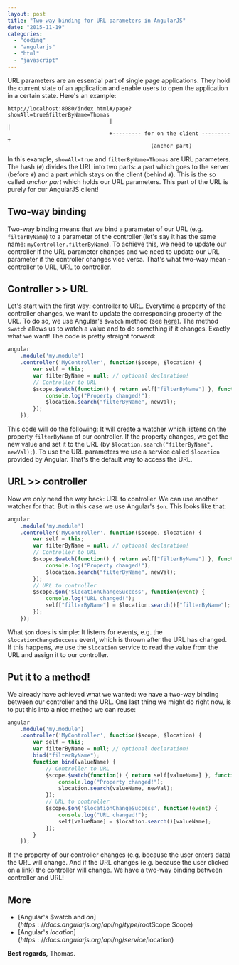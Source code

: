 ```yaml
---
layout: post
title: "Two-way binding for URL parameters in AngularJS"
date: "2015-11-19"
categories: 
  - "coding"
  - "angularjs"
  - "html"
  - "javascript"
---
```


URL parameters are an essential part of single page applications. 
They hold the current state of an application and enable users to open the application in a certain state. 
Here's an example:

```
http://localhost:8080/index.html#/page?showAll=true&filterByName=Thomas
                                |                                     |
                                +--------- for on the client ---------+
                                             (anchor part)
```

In this example, `showAll=true` and `filterByName=Thomas` are URL parameters. 
The hash (`#`) divides the URL into two parts: 
a part which goes to the server (before `#`) and a part which stays on the client (behind `#`). 
This is the so called _anchor part_ which holds our URL parameters. 
This part of the URL is purely for our AngularJS client!

## Two-way binding

Two-way binding means that we bind a parameter of our URL (e.g. `filterByName`) to a parameter of the controller (let's say it has the same name: `myController.filterByName`). 
To achieve this, we need to update our controller if the URL parameter changes and we need to update our URL parameter if the controller changes vice versa. 
That's what two-way mean - controller to URL, URL to controller.

## Controller >> URL

Let's start with the first way: controller to URL. 
Everytime a property of the controller changes, we want to update the corresponding property of the URL. 
To do so, we use Angular's `$watch` method (see [here](https://docs.angularjs.org/api/ng/type/$rootScope.Scope)). 
The method `$watch` allows us to watch a value and to do something if it changes. 
Exactly what we want! 
The code is pretty straight forward:

```javascript
angular
    .module('my.module')
    .controller('MyController', function($scope, $location) {
        var self = this;
        var filterByName = null; // optional declaration!
        // Controller to URL
        $scope.$watch(function() { return self["filterByName"] }, function (newVal) {
            console.log("Property changed!");
            $location.search("filterByName", newVal);
        });
    });
```

This code will do the following: 
It will create a watcher which listens on the property `filterByName` of our controller. 
If the property changes, we get the new value and set it to the URL (by `$location.search("filterByName", newVal);`).
To use the URL parameters we use a service called `$location` provided by Angular. 
That's the default way to access the URL.

## URL >> controller

Now we only need the way back: URL to controller. 
We can use another watcher for that. 
But in this case we use Angular's `$on`. 
This looks like that:

```javascript
angular
    .module('my.module')
    .controller('MyController', function($scope, $location) {
        var self = this;
        var filterByName = null; // optional declaration!
        // Controller to URL
        $scope.$watch(function() { return self["filterByName"] }, function (newVal) {
            console.log("Property changed!");
            $location.search("filterByName", newVal);
        });
        // URL to controller
        $scope.$on('$locationChangeSuccess', function(event) {
            console.log("URL changed!");
            self["filterByName"] = $location.search()["filterByName"];
        });
    });
```

What `$on` does is simple: 
It listens for events, e.g. the `$locationChangeSuccess` event, which is thrown after the URL has changed. 
If this happens, we use the `$location` service to read the value from the URL and assign it to our controller.

## Put it to a method!

We already have achieved what we wanted: we have a two-way binding between our controller and the URL. 
One last thing we might do right now, is to put this into a nice method we can reuse:

```javascript
angular
    .module('my.module')
    .controller('MyController', function($scope, $location) {
        var self = this;
        var filterByName = null; // optional declaration!
        bind("filterByName");
        function bind(valueName) {
            // Controller to URL
            $scope.$watch(function() { return self[valueName] }, function (newVal) {
                console.log("Property changed!");
                $location.search(valueName, newVal);
            });
            // URL to controller
            $scope.$on('$locationChangeSuccess', function(event) {
                console.log("URL changed!");
                self[valueName] = $location.search()[valueName];
            });
        }
    });
```

If the property of our controller changes (e.g. because the user enters data) the URL will change. 
And if the URL changes (e.g. because the user clicked on a link) the controller will change. 
We have a two-way binding between controller and URL!

## More

- [Angular's $watch and $on](https://docs.angularjs.org/api/ng/type/$rootScope.Scope)
- [Angular's $location](https://docs.angularjs.org/api/ng/service/$location)

**Best regards,** Thomas.
